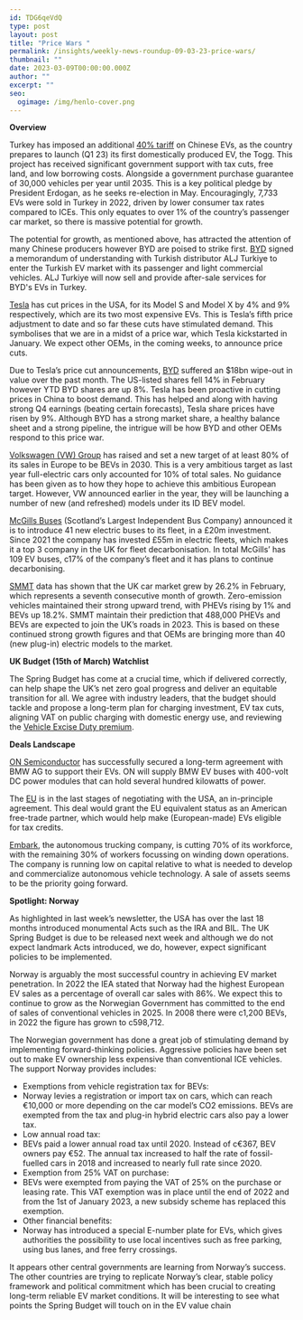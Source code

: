 ```yaml
---
id: TDG6qeVdQ
type: post
layout: post
title: "Price Wars "
permalink: /insights/weekly-news-roundup-09-03-23-price-wars/
thumbnail: ""
date: 2023-03-09T00:00:00.000Z
author: ""
excerpt: ""
seo:
  ogimage: /img/henlo-cover.png
---
```

**Overview**

Turkey has imposed an additional [40% tariff](https://www.bloomberg.com/news/articles/2023-03-03/turkey-hikes-tax-on-china-electric-vehicles-in-boost-to-togg-car-project?sref=uFYGeRuc) on Chinese EVs, as the country prepares to launch (Q1 23) its first domestically produced EV, the Togg. This project has received significant government support with tax cuts, free land, and low borrowing costs. Alongside a government purchase guarantee of 30,000 vehicles per year until 2035. This is a key political pledge by President Erdogan, as he seeks re-election in May. Encouragingly, 7,733 EVs were sold in Turkey in 2022, driven by lower consumer tax rates compared to ICEs. This only equates to over 1% of the country’s passenger car market, so there is massive potential for growth. 

The potential for growth, as mentioned above, has attracted the attention of many Chinese producers however BYD are poised to strike first. [BYD](https://www.litsuit.com/haber/14126513/chinas-auto-giant-surpassing-tesla-in-2022-enters-the-turkish-market) signed a memorandum of understanding with Turkish distributor ALJ Turkiye to enter the Turkish EV market with its passenger and light commercial vehicles. ALJ Turkiye will now sell and provide after-sale services for BYD's EVs in Turkey. 

[Tesla](https://www.reuters.com/business/autos-transportation/tesla-cuts-prices-model-y-model-x-variants-us-website-2023-03-06/) has cut prices in the USA, for its Model S and Model X by 4% and 9% respectively, which are its two most expensive EVs. This is Tesla’s fifth price adjustment to date and so far these cuts have stimulated demand. This symbolises that we are in a midst of a price war, which Tesla kickstarted in January. We expect other OEMs, in the coming weeks, to announce price cuts.  

Due to Tesla’s price cut announcements, [BYD](https://markets.businessinsider.com/news/stocks/warren-buffett-byd-stock-erase-billions-china-tesla-price-war-2023-3) suffered an $18bn wipe-out in value over the past month. The US-listed shares fell 14% in February however YTD BYD shares are up 8%. Tesla has been proactive in cutting prices in China to boost demand. This has helped and along with having strong Q4 earnings (beating certain forecasts), Tesla share prices have risen by 9%. Although BYD has a strong market share, a healthy balance sheet and a strong pipeline, the intrigue will be how BYD and other OEMs respond to this price war.    

[Volkswagen (VW) Group](https://europe.autonews.com/automakers/vw-brand-targets-ev-sales-80-percent-2030) has raised and set a new target of at least 80% of its sales in Europe to be BEVs in 2030. This is a very ambitious target as last year full-electric cars only accounted for 10% of total sales. No guidance has been given as to how they hope to achieve this ambitious European target. However, VW announced earlier in the year, they will be launching a number of new (and refreshed) models under its ID BEV model. 

[McGills Buses](https://scottishbusinessnews.net/new-20million-investment-in-mcgills-buses-electric-fleet/) (Scotland’s Largest Independent Bus Company) announced it is to introduce 41 new electric buses to its fleet, in a £20m investment. Since 2021 the company has invested £55m in electric fleets, which makes it a top 3 company in the UK for fleet decarbonisation. In total McGills’ has 109 EV buses, c17% of the company’s fleet and it has plans to continue decarbonising.

[SMMT](https://www.smmt.co.uk/2023/03/uk-new-car-market-posts-seventh-straight-month-of-growth/) data has shown that the UK car market grew by 26.2% in February, which represents a seventh consecutive month of growth. Zero-emission vehicles maintained their strong upward trend, with PHEVs rising by 1% and BEVs up 18.2%. SMMT maintain their prediction that 488,000 PHEVs and BEVs are expected to join the UK’s roads in 2023. This is based on these continued strong growth figures and that OEMs are bringing more than 40 (new plug-in) electric models to the market.

**UK Budget (15th of March) Watchlist** 

The Spring Budget has come at a crucial time, which if delivered correctly, can help shape the UK’s net zero goal progress and deliver an equitable transition for all. We agree with industry leaders, that the budget should tackle and propose a long-term plan for charging investment, EV tax cuts, aligning VAT on public charging with domestic energy use, and reviewing the [Vehicle Excise Duty premium](https://www.cityam.com/car-makers-call-for-ev-tax-cuts-in-march-budget-to-help-drive-green-transition/). 

**Deals Landscape**

[ON Semiconductor](https://www.morningstar.com/news/marketwatch/20230306933/on-semiconductor-signs-long-term-ev-supply-deal-with-bmw) has successfully secured a long-term agreement with BMW AG to support their EVs. ON will supply BMW EV buses with 400-volt DC power modules that can hold several hundred kilowatts of power.

The [EU](https://www.japantimes.co.jp/news/2023/03/04/business/us-ira-eu-trade-agreement/) is in the last stages of negotiating with the USA, an in-principle agreement. This deal would grant the EU equivalent status as an American free-trade partner, which would help make (European-made) EVs eligible for tax credits. 

[Embark](https://techcrunch.com/2023/03/03/embark-trucks-lays-off-workers-explores-liquidation-of-self-driving-truck-assets/), the autonomous trucking company, is cutting 70% of its workforce, with the remaining 30% of workers focussing on winding down operations. The company is running low on capital relative to what is needed to develop and commercialize autonomous vehicle technology. A sale of assets seems to be the priority going forward. 

**Spotlight: Norway** 

As highlighted in last week’s newsletter, the USA has over the last 18 months introduced monumental Acts such as the IRA and BIL. The UK Spring Budget is due to be released next week and although we do not expect landmark Acts introduced, we do, however, expect significant policies to be implemented.

Norway is arguably the most successful country in achieving EV market penetration. In 2022 the IEA stated that Norway had the highest European EV sales as a percentage of overall car sales with 86%. We expect this to continue to grow as the Norwegian Government has committed to the end of sales of conventional vehicles in 2025. In 2008 there were c1,200 BEVs, in 2022 the figure has grown to c598,712. 

The Norwegian government has done a great job of stimulating demand by implementing forward-thinking policies. Aggressive policies have been set out to make EV ownership less expensive than conventional ICE vehicles. The support Norway provides includes:

* Exemptions from vehicle registration tax for BEVs: 
* Norway levies a registration or import tax on cars, which can reach €10,000 or more depending on the car model’s CO2 emissions. BEVs are exempted from the tax and plug-in hybrid electric cars also pay a lower tax.
* Low annual road tax: 
* BEVs paid a lower annual road tax until 2020. Instead of c€367, BEV owners pay €52. The annual tax increased to half the rate of fossil-fuelled cars in 2018 and increased to nearly full rate since 2020. 
* Exemption from 25% VAT on purchase: 
* BEVs were exempted from paying the VAT of 25% on the purchase or leasing rate. This VAT exemption was in place until the end of 2022 and from the 1st of January 2023, a new subsidy scheme has replaced this exemption.
* Other financial benefits:
* Norway has introduced a special E-number plate for EVs, which gives authorities the possibility to use local incentives such as free parking, using bus lanes, and free ferry crossings. 

It appears other central governments are learning from Norway’s success. The other countries are trying to replicate Norway’s clear, stable policy framework and political commitment which has been crucial to creating long-term reliable EV market conditions. It will be interesting to see what points the Spring Budget will touch on in the EV value chain